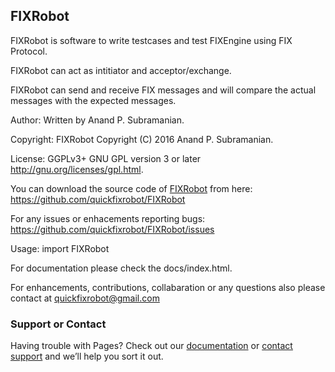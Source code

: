 
## FIXRobot
FIXRobot is software to write testcases and test FIXEngine using FIX Protocol. 

FIXRobot can act as intitiator and acceptor/exchange. 

FIXRobot can send and receive FIX messages and will compare the actual messages with the expected messages.

Author: Written by Anand P. Subramanian.

Copyright: FIXRobot  Copyright (C) 2016  Anand P. Subramanian.

License: GGPLv3+ GNU GPL version 3 or later <http://gnu.org/licenses/gpl.html>.

You can download the source code of [FIXRobot](https://github.com/quickfixrobot/FIXRobot) from here: <https://github.com/quickfixrobot/FIXRobot>

For any issues or enhacements reporting bugs: <https://github.com/quickfixrobot/FIXRobot/issues>

Usage: import FIXRobot

For documentation please check the docs/index.html.

For enhancements, contributions, collabaration or any questions also please contact at <quickfixrobot@gmail.com>

### Support or Contact

Having trouble with Pages? Check out our [documentation](https://help.github.com/categories/github-pages-basics/) or [contact support](https://github.com/contact) and we’ll help you sort it out.
